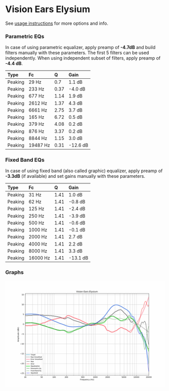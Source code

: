 # Vision Ears Elysium
See [usage instructions](https://github.com/jaakkopasanen/AutoEq#usage) for more options and info.

### Parametric EQs
In case of using parametric equalizer, apply preamp of **-4.7dB** and build filters manually
with these parameters. The first 5 filters can be used independently.
When using independent subset of filters, apply preamp of **-4.4 dB**.

| Type    | Fc       |    Q | Gain     |
|:--------|:---------|:-----|:---------|
| Peaking | 29 Hz    | 0.7  | 1.1 dB   |
| Peaking | 233 Hz   | 0.37 | -4.0 dB  |
| Peaking | 677 Hz   | 1.14 | 1.9 dB   |
| Peaking | 2612 Hz  | 1.37 | 4.3 dB   |
| Peaking | 6661 Hz  | 2.75 | 3.7 dB   |
| Peaking | 165 Hz   | 6.72 | 0.5 dB   |
| Peaking | 379 Hz   | 4.08 | 0.2 dB   |
| Peaking | 876 Hz   | 3.37 | 0.2 dB   |
| Peaking | 8844 Hz  | 1.15 | 3.0 dB   |
| Peaking | 19487 Hz | 0.31 | -12.6 dB |

### Fixed Band EQs
In case of using fixed band (also called graphic) equalizer, apply preamp of **-3.3dB**
(if available) and set gains manually with these parameters.

| Type    | Fc       |    Q | Gain     |
|:--------|:---------|:-----|:---------|
| Peaking | 31 Hz    | 1.41 | 1.0 dB   |
| Peaking | 62 Hz    | 1.41 | -0.8 dB  |
| Peaking | 125 Hz   | 1.41 | -2.4 dB  |
| Peaking | 250 Hz   | 1.41 | -3.9 dB  |
| Peaking | 500 Hz   | 1.41 | -0.6 dB  |
| Peaking | 1000 Hz  | 1.41 | -0.1 dB  |
| Peaking | 2000 Hz  | 1.41 | 2.7 dB   |
| Peaking | 4000 Hz  | 1.41 | 2.2 dB   |
| Peaking | 8000 Hz  | 1.41 | 3.3 dB   |
| Peaking | 16000 Hz | 1.41 | -13.1 dB |

### Graphs
![](./Vision%20Ears%20Elysium.png)